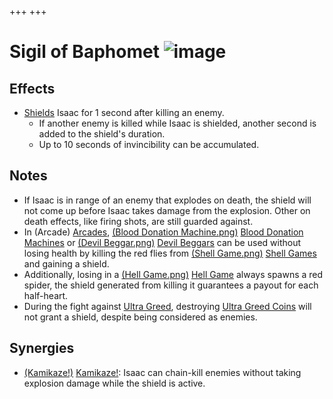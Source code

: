 +++
+++

 # Sigil of Baphomet ![image](/image/Sigil_of_Baphomet.png) 

Effects
---------


* [Shields](/wiki/Temporary_Buffs#Shield "Temporary Buffs") Isaac for 1 second after killing an enemy.
	+ If another enemy is killed while Isaac is shielded, another second is added to the shield's duration.
	+ Up to 10 seconds of invincibility can be accumulated.


Notes
-------


* If Isaac is in range of an enemy that explodes on death, the shield will not come up before Isaac takes damage from the explosion. Other on death effects, like firing shots, are still guarded against.
* In (Arcade) [Arcades](/wiki/Arcade "Arcade"), [(Blood Donation Machine.png)](https://static.wikia.nocookie.net/bindingofisaacre_gamepedia/images/6/6e/Blood_Donation_Machine.png/revision/latest?cb=20210821075842) [Blood Donation Machines](/wiki/Machines#Blood_Donation_Machine "Machines") or [(Devil Beggar.png)](https://static.wikia.nocookie.net/bindingofisaacre_gamepedia/images/b/b6/Devil_Beggar.png/revision/latest?cb=20210821101216) [Devil Beggars](/wiki/Beggar#Devil_Beggar "Beggar") can be used without losing health by killing the red flies from [(Shell Game.png)](https://static.wikia.nocookie.net/bindingofisaacre_gamepedia/images/0/01/Shell_Game.png/revision/latest?cb=20210825012352) [Shell Games](/wiki/Beggar#Shell_Game "Beggar") and gaining a shield.
* Additionally, losing in a [(Hell Game.png)](https://static.wikia.nocookie.net/bindingofisaacre_gamepedia/images/0/0b/Hell_Game.png/revision/latest?cb=20210824102920) [Hell Game](/wiki/Beggar#Hell_Game "Beggar") always spawns a red spider, the shield generated from killing it guarantees a payout for each half-heart.
* During the fight against [Ultra Greed](/wiki/Ultra_Greed "Ultra Greed"), destroying [Ultra Greed Coins](/wiki/Ultra_Greed_Coin "Ultra Greed Coin") will not grant a shield, despite being considered as enemies.


Synergies
-----------


* [(Kamikaze!)](/wiki/Kamikaze! "Kamikaze!") [Kamikaze!](/wiki/Kamikaze! "Kamikaze!"): Isaac can chain-kill enemies without taking explosion damage while the shield is active.


